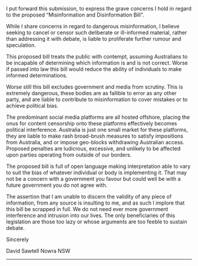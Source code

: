 I put forward this submission, to express the grave concerns I hold in regard to the proposed
“Misinformation and Disinformation Bill”.

While I share concerns in regard to dangerous misinformation, I believe seeking to cancel or censor
such deliberate or ill-informed material, rather than addressing it with debate, is liable to proliferate
further rumour and speculation.

This proposed bill treats the public with contempt, assuming Australians to be incapable of
determining which information is and is not correct. Worse if passed into law this bill would reduce
the ability of individuals to make informed determinations.

Worse still this bill excludes government and media from scrutiny. This is extremely dangerous, these
bodies are as fallible to error as any other party, and are liable to contribute to misinformation to cover
mistakes or to achieve political bias.

The predominant social media platforms are all hosted offshore, placing the onus for content
censorship onto these platforms effectively becomes political interference. Australia is just one small
market for these platforms, they are liable to make rash broad-brush measures to satisfy impositions
from Australia, and or impose geo-blocks withdrawing Australian access. Proposed penalties are
ludicrous, excessive, and unlikely to be affected upon parties operating from outside of our borders.

The proposed bill is full of open language making interpretation able to vary to suit the bias of whatever
individual or body is implementing it. That may not be a concern with a government you favour but
could well be with a future government you do not agree with.

The assertion that I am unable to discern the validity of any piece of information, from any source is
insulting to me, and as such I implore that this bill be scrapped in full. We do not need ever more
government interference and intrusion into our lives. The only beneficiaries of this legislation are those
too lazy or whose arguments are too feeble to sustain debate.

Sincerely

David Sawtell
Nowra NSW


-----

